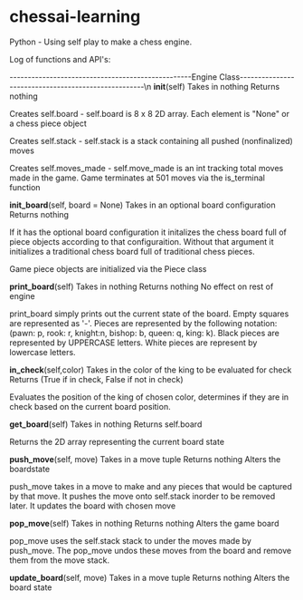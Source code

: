 # chessai-learning
Python - Using self play to make a chess engine.

Log of functions and API's:

--------------------------------------------------Engine Class----------------------------------------------------\n
__init__(self)
Takes in nothing
Returns nothing

Creates self.board - 
self.board is 8 x 8 2D array. Each element is "None" or a chess piece object

Creates self.stack -
self.stack is a stack containing all pushed (nonfinalized) moves

Creates self.moves_made -
self.move_made is an int tracking total moves made in the game. Game terminates at 501 moves via the is_terminal function


__init_board__(self, board = None)
Takes in an optional board configuration
Returns nothing

If it has the optional board configuration it initalizes the chess board full of piece objects according to that configuraition. Without that argument it initializes a traditional chess board full of traditional chess pieces.

Game piece objects are initialized via the Piece class


__print_board__(self)
Takes in nothing
Returns nothing
No effect on rest of engine

print_board simply prints out the current state of the board. Empty squares are represented as '-'. 
Pieces are represented by the   following notation: (pawn: p, rook: r, knight:n, bishop: b, queen: q, king: k). 
Black pieces are represented by UPPERCASE letters. White pieces are represent by lowercase letters.


__in_check__(self,color)
Takes in the color of the king to be evaluated for check
Returns (True if in check, False if not in check)

Evaluates the position of the king of chosen color, determines if they are in check based on the current board position.


__get_board__(self)
Takes in nothing
Returns self.board

Returns the 2D array representing the current board state


__push_move__(self, move)
Takes in a move tuple
Returns nothing
Alters the boardstate

push_move takes in a move to make and any pieces that would be captured by that move. It pushes the move onto self.stack inorder to be removed later. It updates the board with chosen move

__pop_move__(self)
Takes in nothing
Returns nothing
Alters the game board

pop_move uses the self.stack stack to under the moves made by push_move. The pop_move undos these moves from the board and remove them from the move stack.


__update_board__(self, move)
Takes in a move tuple
Returns nothing
Alters the board state

